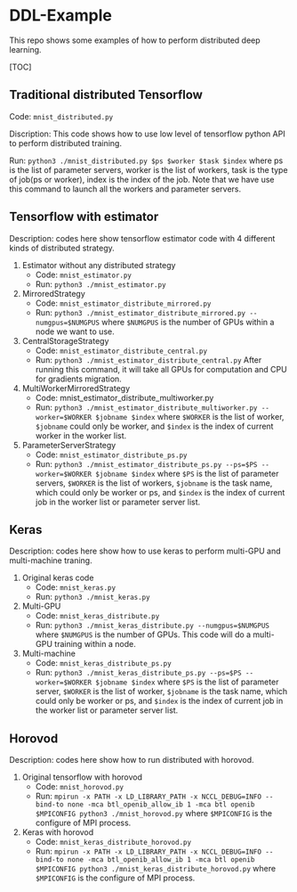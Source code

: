 # DDL-Example

This repo shows some examples of how to perform distributed deep learning.

[TOC]

## Traditional distributed Tensorflow

Code: `mnist_distributed.py`

Discription: This code shows how to use low level of tensorflow python API to perform distributed training.

Run: 
`python3 ./mnist_distributed.py $ps $worker $task $index`
where ps is the list of parameter servers, worker is the list of workers, task is the type of job(ps or worker), index is the index of the job. Note that we have use this command to launch all the workers and parameter servers.

## Tensorflow with estimator

Description: codes here show tensorflow estimator code with 4 different kinds of distributed strategy.

1. Estimator without any distributed strategy
   * Code: `mnist_estimator.py`
   * Run:
  `python3 ./mnist_estimator.py`
2. MirroredStrategy
   - Code: `mnist_estimator_distribute_mirrored.py`
   - Run: 
   `python3 ./mnist_estimator_distribute_mirrored.py --numgpus=$NUMGPUS`
   where `$NUMGPUS` is the number of GPUs within a node we want to use.
3. CentralStorageStrategy
   - Code: `mnist_estimator_distribute_central.py`
   - Run:
   `python3 ./mnist_estimator_distribute_central.py`
   After running this command, it will take all GPUs for computation and CPU for gradients migration.
4. MultiWorkerMirroredStrategy
   - Code: mnist_estimator_distribute_multiworker.py
   - Run:
   `python3 ./mnist_estimator_distribute_multiworker.py --worker=$WORKER $jobname $index`
   where `$WORKER` is the list of worker, `$jobname` could only be worker, and `$index` is the index of current worker in the worker list.
5. ParameterServerStrategy
   - Code: `mnist_estimator_distribute_ps.py`
   - Run:
   `python3 ./mnist_estimator_distribute_ps.py --ps=$PS --worker=$WORKER $jobname $index`
   where `$PS` is the list of parameter servers, `$WORKER` is the list of workers, `$jobname` is the task name, which could only be worker or ps, and `$index` is the index of current job in the worker list or parameter server list.

## Keras

Description: codes here show how to use keras to perform multi-GPU and multi-machine traning.

1. Original keras code
   * Code: `mnist_keras.py`
   * Run:
     `python3 ./mnist_keras.py`
2. Multi-GPU
   * Code: `mnist_keras_distribute.py`
   * Run:
     `python3 ./mnist_keras_distribute.py --numgpus=$NUMGPUS`
     where `$NUMGPUS` is the number of GPUs. This code will do a multi-GPU training within a node.
3. Multi-machine
   * Code: `mnist_keras_distribute_ps.py`
   * Run:
     `python3 ./mnist_keras_distribute_ps.py --ps=$PS --worker=$WORKER $jobname $index`
     where `$PS` is the list of parameter server, `$WORKER` is the list of worker, `$jobname` is the task name, which could only be worker or ps, and `$index` is the index of current job in the worker list or parameter server list.

## Horovod

Description: codes here show how to run distributed with horovod.

1. Original tensorflow with horovod
   * Code: `mnist_horovod.py`
   * Run: 
     `mpirun -x PATH -x LD_LIBRARY_PATH -x NCCL_DEBUG=INFO --bind-to none -mca btl_openib_allow_ib 1 -mca btl openib $MPICONFIG python3 ./mnist_horovod.py` 
     where `$MPICONFIG` is the configure of MPI process. 
2. Keras with horovod
   * Code: `mnist_keras_distribute_horovod.py`
   * Run:
     `mpirun -x PATH -x LD_LIBRARY_PATH -x NCCL_DEBUG=INFO --bind-to none -mca btl_openib_allow_ib 1 -mca btl openib $MPICONFIG python3 ./mnist_keras_distribute_horovod.py`
     where `$MPICONFIG` is the configure of MPI process.
